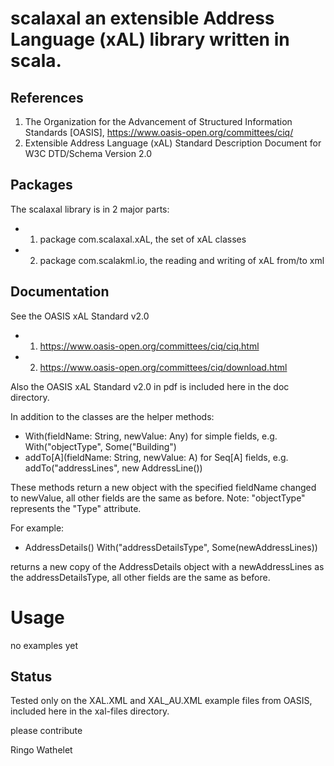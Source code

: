 # scalaxal an extensible Address Language (xAL) library written in scala.

## References
 
1) The Organization for the Advancement of Structured Information Standards [OASIS], https://www.oasis-open.org/committees/ciq/
2) Extensible Address Language (xAL) Standard Description Document for W3C DTD/Schema Version 2.0

## Packages

The scalaxal library is in 2 major parts:
- 1) package com.scalaxal.xAL, the set of xAL classes
- 2) package com.scalakml.io, the reading and writing of xAL from/to xml

## Documentation

See the OASIS xAL Standard v2.0

- 1) https://www.oasis-open.org/committees/ciq/ciq.html
- 2) https://www.oasis-open.org/committees/ciq/download.html

Also the OASIS xAL Standard v2.0 in pdf is included here in the doc directory.

In addition to the classes are the helper methods: 

- With(fieldName: String, newValue: Any)  for simple fields, e.g. With("objectType", Some("Building")
- addTo[A](fieldName: String, newValue: A) for Seq[A] fields, e.g. addTo("addressLines", new AddressLine())

These methods return a new object with the specified fieldName changed to newValue, all other fields are the same as before. 
Note: "objectType" represents the "Type" attribute.

For example:

- AddressDetails() With("addressDetailsType", Some(newAddressLines))

returns a new copy of the AddressDetails object with a newAddressLines as the addressDetailsType, 
all other fields are the same as before. 

# Usage

no examples yet

## Status

Tested only on the XAL.XML and XAL_AU.XML example files from OASIS, included here in the xal-files directory.

please contribute

Ringo Wathelet
